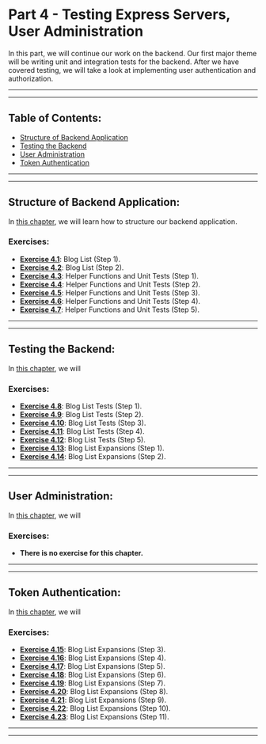 # Part 4 - Testing Express Servers, User Administration

In this part, we will continue our work on the backend. Our first major theme will be writing unit and integration tests for the backend. After we have covered testing, we will take a look at implementing user authentication and authorization.

---
---

## Table of Contents:

- [Structure of Backend Application](#structure-of-backend-application)
- [Testing the Backend](#testing-the-backend)
- [User Administration](#user-administration)
- [Token Authentication](#token-authentication)

---
---

## Structure of Backend Application:

In [this chapter](https://fullstackopen.com/en/part4/structure_of_backend_application_introduction_to_testing), we will learn how to structure our backend application.

### Exercises:

- **[Exercise 4.1](https://github.com/Jvlsc/FullStack-Course/blob/181af69091222873666df00359ac8befbff04a48/part4/blog/index.js)**: Blog List (Step 1).
- **[Exercise 4.2](https://github.com/Jvlsc/FullStack-Course/blob/773a7ae4cb5a16ae1c614986b90773bc06105e6a/part4/blog/src/index.js)**: Blog List (Step 2).
- **[Exercise 4.3](https://github.com/Jvlsc/FullStack-Course/blob/50b23fb0f6f11187b3c232b26ec4c5a99bf3d08c/part4/blog/tests/list_helper.test.js)**: Helper Functions and Unit Tests (Step 1).
- **[Exercise 4.4](https://github.com/Jvlsc/FullStack-Course/blob/97949bf44fc10dcb653d8cd75c9d3916f63284be/part4/blog/tests/list_helper.test.js)**: Helper Functions and Unit Tests (Step 2).
- **[Exercise 4.5](https://github.com/Jvlsc/FullStack-Course/blob/92ac2b063618423977a3bbdd2e5e3c5e03d2d4fc/part4/blog/tests/list_helper.test.js)**: Helper Functions and Unit Tests (Step 3).
- **[Exercise 4.6](https://github.com/Jvlsc/FullStack-Course/blob/3cf119f871b6be5f3d4e822f9b9daf5d3164d8e1/part4/blog/tests/list_helper.test.js)**: Helper Functions and Unit Tests (Step 4).
- **[Exercise 4.7](https://github.com/Jvlsc/FullStack-Course/blob/58df0711d508822f930ea03fa119c08eaaef22f6/part4/blog/tests/list_helper.test.js)**: Helper Functions and Unit Tests (Step 5).

---
---

## Testing the Backend:

In [this chapter](https://fullstackopen.com/en/part4/testing_the_backend), we will

### Exercises:

- **[Exercise 4.8]()**: Blog List Tests (Step 1).
- **[Exercise 4.9]()**: Blog List Tests (Step 2).
- **[Exercise 4.10]()**: Blog List Tests (Step 3).
- **[Exercise 4.11]()**: Blog List Tests (Step 4).
- **[Exercise 4.12]()**: Blog List Tests (Step 5).
- **[Exercise 4.13]()**: Blog List Expansions (Step 1).
- **[Exercise 4.14]()**: Blog List Expansions (Step 2).

---
---

## User Administration:

In [this chapter](https://fullstackopen.com/en/part4/user_administration), we will

### Exercises:

- **There is no exercise for this chapter.**

---
---

## Token Authentication:

In [this chapter](https://fullstackopen.com/en/part4/token_authentication), we will

### Exercises:

- **[Exercise 4.15]()**: Blog List Expansions (Step 3).
- **[Exercise 4.16]()**: Blog List Expansions (Step 4).
- **[Exercise 4.17]()**: Blog List Expansions (Step 5).
- **[Exercise 4.18]()**: Blog List Expansions (Step 6).
- **[Exercise 4.19]()**: Blog List Expansions (Step 7).
- **[Exercise 4.20]()**: Blog List Expansions (Step 8).
- **[Exercise 4.21]()**: Blog List Expansions (Step 9).
- **[Exercise 4.22]()**: Blog List Expansions (Step 10).
- **[Exercise 4.23]()**: Blog List Expansions (Step 11).

---
---